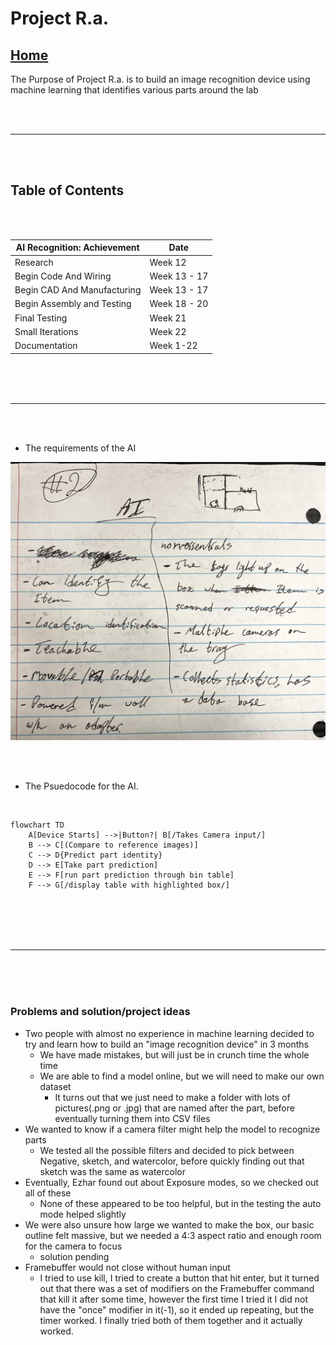 # Project R.a.

## [Home](https://github.com/ezahid82/Engineering_F.e.R.a/tree/main)

The Purpose of Project R.a. is to build an image recognition device using machine learning that identifies various parts around the lab

<br>
<br>

---

<br>
<br>

## Table of Contents

<br>
<br>


AI Recognition: Achievement   |   Date  |
------------- |-------- |
Research | Week 12 |
Begin Code And Wiring | Week 13 - 17 |
Begin CAD And Manufacturing | Week 13 - 17 |
Begin Assembly and Testing | Week 18 - 20 |
Final Testing | Week 21 |
Small Iterations | Week 22 |
Documentation | Week 1-22 |



<br>
<br>
<br>

---

<br>
<br>

* The requirements of the AI

![For AI essential and non...](Images/Essential%20and%20Nonessential%20for%20Capstone%20[AI].jpg)

<br>
<br>


* The Psuedocode for the AI.

<br>

```mermaid
flowchart TD
    A[Device Starts] -->|Button?| B[/Takes Camera input/]
    B --> C[(Compare to reference images)]
    C --> D{Predict part identity}
    D --> E[Take part prediction]
    E --> F[run part prediction through bin table]
    F --> G[/display table with highlighted box/]
```

<br>
<br>



<br>
<br>

---

<br>
<br>
<br>
 
### Problems and solution/project ideas

* Two people with almost no experience in machine learning decided to try and learn how to build an "image recognition device" in 3 months
   * We have made mistakes, but will just be in crunch time the whole time
   * We are able to find a model online, but we will need to make our own dataset
       * It turns out that we just need to make a folder with lots of pictures(.png or .jpg) that are named after the part, before eventually turning them into CSV files
* We wanted to know if a camera filter might help the model to recognize parts
   * We tested all the possible filters and decided to pick between Negative, sketch, and watercolor, before quickly finding out that sketch was the same as watercolor
* Eventually, Ezhar found out about Exposure modes, so we checked out all of these
   * None of these appeared to be too helpful, but in the testing the auto mode helped slightly
* We were also unsure how large we wanted to make the box, our basic outline felt massive, but we needed a 4:3 aspect ratio and enough room for the camera to focus
   * solution pending
* Framebuffer would not close without human input
   * I tried to use kill, I tried to create a button that hit enter, but it turned out that there was a set of modifiers on the Framebuffer command that kill it after some time, however the first time I tried it I did not have the "once" modifier in it(-1), so it ended up repeating, but the timer worked. I finally tried both of them together and it actually worked.
